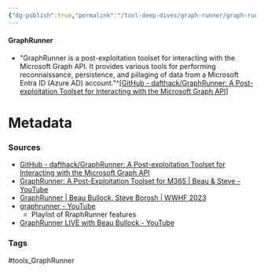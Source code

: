 ```yaml
---
{"dg-publish":true,"permalink":"/tool-deep-dives/graph-runner/graph-runner/","updated":"2025-02-05T15:03:16.961-08:00"}
---
```


#### GraphRunner
- "GraphRunner is a post-exploitation toolset for interacting with the Microsoft Graph API. It provides various tools for performing reconnaissance, persistence, and pillaging of data from a Microsoft Entra ID (Azure AD) account."^[[GitHub - dafthack/GraphRunner: A Post-exploitation Toolset for Interacting with the Microsoft Graph API](https://github.com/dafthack/GraphRunner)] 



# Metadata

### Sources
- [GitHub - dafthack/GraphRunner: A Post-exploitation Toolset for Interacting with the Microsoft Graph API](https://github.com/dafthack/GraphRunner)
- [GraphRunner: A Post-Exploitation Toolset for M365 | Beau & Steve - YouTube](https://www.youtube.com/watch?v=o29jzC3deS0&t=332s)
- [GraphRunner | Beau Bullock, Steve Borosh | WWHF 2023](https://www.youtube.com/watch?v=IDZzqgniUuw)
- [graphrunner - YouTube](https://www.youtube.com/playlist?list=PLtgAtMn7zVb5ThwZw3oh51dU3bwr_n44K)
	- Playlist of RraphRunner features
- [GraphRunner LIVE with Beau Bullock - YouTube](https://www.youtube.com/watch?v=8LswTZonbfE)
### Tags
#tools_GraphRunner